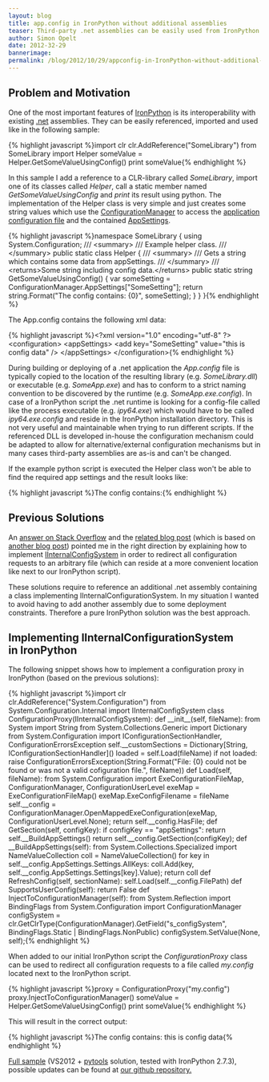 ```yaml
---
layout: blog
title: app.config in IronPython without additional assemblies
teaser: Third-party .net assemblies can be easily used from IronPython. If the external assembly relies on a companion .exe.config/app.config file, a config for ipy.exe or an IInternalConfigSystem-implementation is required.
author: Simon Opelt
date: 2012-32-29
bannerimage: 
permalink: /blog/2012/10/29/appconfig-in-IronPython-without-additional-assemblies
---
```


<h2 xmlns="http://www.w3.org/1999/xhtml">Problem and Motivation</h2><p xmlns="http://www.w3.org/1999/xhtml">One of the most important features of <a href="http://ironpython.net/" title="IronPython" target="_blank">IronPython</a> is its interoperability with existing <a href="http://www.microsoft.com/net" title=".net" target="_blank">.net</a> assemblies. They can be easily referenced, imported and used like in the following sample:</p>{% highlight javascript %}import clr&#xA;clr.AddReference(&quot;SomeLibrary&quot;)&#xA;from SomeLibrary import Helper&#xA;&#xA;someValue = Helper.GetSomeValueUsingConfig()&#xA;print someValue{% endhighlight %}<p xmlns="http://www.w3.org/1999/xhtml">In this sample I add a reference to a CLR-library called <em>SomeLibrary</em>, import one of its classes called <em>Helper</em>, call a static member named <em>GetSomeValueUsingConfig</em> and <em>print</em> its result using python. The implementation of the Helper class is very simple and just creates some string values which use the <a href="http://msdn.microsoft.com/library/system.configuration.configurationmanager.aspx" title="ConfigurationManager" target="_blank">ConfigurationManager</a> to access the <a href="http://msdn.microsoft.com/library/1xtk877y.aspx" title="application configuration file" target="_blank">application configuration file</a> and the contained <a href="http://msdn.microsoft.com/library/system.configuration.appsettingssection.aspx" title="AppSettings" target="_blank">AppSettings</a>.</p>{% highlight javascript %}namespace SomeLibrary&#xA;{&#xA;    using System.Configuration;&#xA;&#xA;    /// &lt;summary&gt;&#xA;    /// Example helper class.&#xA;    /// &lt;/summary&gt;&#xA;    public static class Helper&#xA;    {&#xA;        /// &lt;summary&gt;&#xA;        /// Gets a string which contains some data from appSettings.&#xA;        /// &lt;/summary&gt;&#xA;        /// &lt;returns&gt;Some string including config data.&lt;/returns&gt;&#xA;        public static string GetSomeValueUsingConfig()&#xA;        {&#xA;            var someSetting = ConfigurationManager.AppSettings[&quot;SomeSetting&quot;];&#xA;            return string.Format(&quot;The config contains: {0}&quot;, someSetting);&#xA;        }&#xA;    }&#xA;}{% endhighlight %}<p xmlns="http://www.w3.org/1999/xhtml">The App.config contains the following xml data:</p>{% highlight javascript %}&lt;?xml version=&quot;1.0&quot; encoding=&quot;utf-8&quot; ?&gt;&#xA;&lt;configuration&gt;&#xA;    &lt;appSettings&gt;&#xA;        &lt;add key=&quot;SomeSetting&quot; value=&quot;this is config data&quot; /&gt;&#xA;    &lt;/appSettings&gt;&#xA;&lt;/configuration&gt;{% endhighlight %}<p xmlns="http://www.w3.org/1999/xhtml">During building or deploying of a .net application the <em>App.config</em> file is typically copied to the location of the resulting library (e.g. <em>SomeLibrary.dll</em>) or executable (e.g. <em>SomeApp.exe</em>) and has to conform to a strict naming convention to be discovered by the runtime (e.g. <em>SomeApp.exe.config</em>). In case of a IronPython script the .net runtime is looking for a config-file called like the process executable (e.g. <em>ipy64.exe</em>) which would have to be called <em>ipy64.exe.config</em> and reside in the IronPython installation directory. This is not very useful and maintainable when trying to run different scripts. If the referenced DLL is developed in-house the configuration mechanism could be adapted to allow for alternative/external configuration mechanisms but in many cases third-party assemblies are as-is and can't be changed.</p><p xmlns="http://www.w3.org/1999/xhtml">If the example python script is executed the Helper class won't be able to find the required app settings and the result looks like:</p>{% highlight javascript %}The config contains:{% endhighlight %}<h2 xmlns="http://www.w3.org/1999/xhtml">Previous Solutions</h2><p xmlns="http://www.w3.org/1999/xhtml">An <a href="http://stackoverflow.com/a/8785980/468244" title="answer on Stack Overflow" target="_blank">answer on Stack Overflow</a> and the <a href="http://technomosh.blogspot.co.at/2012/01/using-appconfig-in-ironpython.html" title="related blog post" target="_blank">related blog post</a> (which is based on <a href="http://tomestephens.com/2011/02/making-ironpython-work-overriding-the-configurationmanager" title="another blog post" target="_blank">another blog post</a>) pointed me in the right direction by explaining how to implement <a href="http://msdn.microsoft.com/library/system.configuration.internal.iinternalconfigsystem.aspx" title="IInternalConfigSystem" target="_blank">IInternalConfigSystem</a> in order to redirect all configuration requests to an arbitrary file (which can reside at a more convenient location like next to our IronPython script).</p><p xmlns="http://www.w3.org/1999/xhtml">These solutions require to reference an additional .net assembly containing a class implementing IInternalConfigurationSystem. In my situation I wanted to avoid having to add another assembly due to some deployment constraints. Therefore a pure IronPython solution was the best approach.</p><h2 xmlns="http://www.w3.org/1999/xhtml">Implementing IInternalConfigurationSystem in IronPython</h2><p xmlns="http://www.w3.org/1999/xhtml">The following snippet shows how to implement a configuration proxy in IronPython (based on the previous solutions):</p>{% highlight javascript %}import clr&#xA;clr.AddReference(&quot;System.Configuration&quot;)&#xA;from System.Configuration.Internal import IInternalConfigSystem&#xA;class ConfigurationProxy(IInternalConfigSystem):&#xA;    def __init__(self, fileName):&#xA;        from System import String&#xA;        from System.Collections.Generic import Dictionary&#xA;        from System.Configuration import IConfigurationSectionHandler, ConfigurationErrorsException&#xA;        self.__customSections = Dictionary[String, IConfigurationSectionHandler]()&#xA;        loaded = self.Load(fileName)&#xA;        if not loaded:&#xA;            raise ConfigurationErrorsException(String.Format(&quot;File: {0} could not be found or was not a valid cofiguration file.&quot;, fileName))&#xA;&#xA;    def Load(self, fileName):&#xA;        from System.Configuration import ExeConfigurationFileMap, ConfigurationManager, ConfigurationUserLevel&#xA;        exeMap = ExeConfigurationFileMap()&#xA;        exeMap.ExeConfigFilename = fileName&#xA;        self.__config = ConfigurationManager.OpenMappedExeConfiguration(exeMap, ConfigurationUserLevel.None);&#xA;        return self.__config.HasFile;&#xA;    &#xA;    def GetSection(self, configKey):&#xA;        if configKey == &quot;appSettings&quot;:&#xA;            return self.__BuildAppSettings()&#xA;        return self.__config.GetSection(configKey);&#xA;    &#xA;    def __BuildAppSettings(self):&#xA;        from System.Collections.Specialized import NameValueCollection&#xA;        coll = NameValueCollection()&#xA;        for key in self.__config.AppSettings.Settings.AllKeys:&#xA;            coll.Add(key, self.__config.AppSettings.Settings[key].Value);&#xA;        return coll&#xA;&#xA;    def RefreshConfig(self, sectionName):&#xA;        self.Load(self.__config.FilePath)&#xA;        &#xA;    def SupportsUserConfig(self):&#xA;        return False&#xA;    &#xA;    def InjectToConfigurationManager(self):&#xA;        from System.Reflection import BindingFlags&#xA;        from System.Configuration import ConfigurationManager&#xA;        configSystem = clr.GetClrType(ConfigurationManager).GetField(&quot;s_configSystem&quot;, BindingFlags.Static | BindingFlags.NonPublic)&#xA;        configSystem.SetValue(None, self);{% endhighlight %}<p xmlns="http://www.w3.org/1999/xhtml">When added to our initial IronPython script the <em>ConfigurationProxy</em> class can be used to redirect all configuration requests to a file called <em>my.config</em> located next to the IronPython script.</p>{% highlight javascript %}proxy = ConfigurationProxy(&quot;my.config&quot;)&#xA;proxy.InjectToConfigurationManager()&#xA;&#xA;someValue = Helper.GetSomeValueUsingConfig()&#xA;print someValue{% endhighlight %}<p xmlns="http://www.w3.org/1999/xhtml">This will result in the correct output:</p>{% highlight javascript %}The config contains: this is config data{% endhighlight %}<p xmlns="http://www.w3.org/1999/xhtml">
  <a href="{{site.baseurl}}/content/images/blog/2012/10/UseLibraryWithAppConfig.1.zip" title="Full sample">Full sample</a> (VS2012 + <a href="http://pytools.codeplex.com" title="pytools" target="_blank">pytools</a> solution, tested with IronPython 2.7.3), possible updates can be found at <a href="https://github.com/software-architects/blogsamples/tree/master/UseLibraryWithAppConfig" target="_blank">our github repository.</a></p>